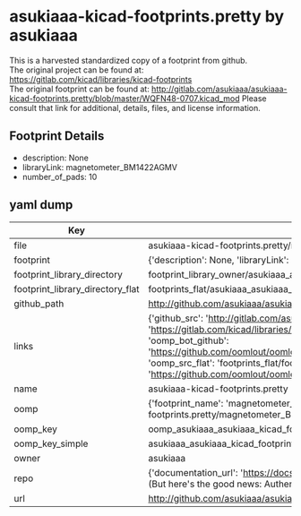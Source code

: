 # asukiaaa-kicad-footprints.pretty by asukiaaa  
This is a harvested standardized copy of a footprint from github.  
The original project can be found at:  
https://gitlab.com/kicad/libraries/kicad-footprints  
The original footprint can be found at:
http://gitlab.com/asukiaaa/asukiaaa-kicad-footprints.pretty/blob/master/WQFN48-0707.kicad_mod
Please consult that link for additional, details, files, and license information.  
## Footprint Details
* description: None  
* libraryLink: magnetometer_BM1422AGMV  
* number_of_pads: 10  
## yaml dump  
| Key | Value |  
| --- | --- |  
| file | asukiaaa-kicad-footprints.pretty/magnetometer_BM1422AGMV.kicad_mod |  
| footprint | {'description': None, 'libraryLink': 'magnetometer_BM1422AGMV', 'number_of_pads': 10} |  
| footprint_library_directory | footprint_library_owner/asukiaaa_asukiaaa-kicad-footprints.pretty |  
| footprint_library_directory_flat | footprints_flat/asukiaaa_asukiaaa_kicad_footprints_magnetometer_bm1422agmv/working |  
| github_path | http://github.com/asukiaaa/asukiaaa-kicad-footprints.pretty/blob/master/magnetometer_BM1422AGMV.kicad_mod |  
| links | {'github_src': 'http://gitlab.com/asukiaaa/asukiaaa-kicad-footprints.pretty/blob/master/WQFN48-0707.kicad_mod', 'github_src_repo': 'https://gitlab.com/kicad/libraries/kicad-footprints', 'oomp_bot': 'footprints/asukiaaa_asukiaaa_kicad_footprints_magnetometer_bm1422agmv/working', 'oomp_bot_github': 'https://github.com/oomlout/oomlout_oomp_footprint_bot/tree/main/footprints/asukiaaa_asukiaaa_kicad_footprints_magnetometer_bm1422agmv/working', 'oomp_src_flat': 'footprints_flat/footprints_flat/asukiaaa_asukiaaa_kicad_footprints_magnetometer_bm1422agmv/working', 'oomp_src_flat_github': 'https://github.com/oomlout/oomlout_oomp_footprint_src/tree/main/footprints_flat/asukiaaa_asukiaaa_kicad_footprints_magnetometer_bm1422agmv/working'} |  
| name | asukiaaa-kicad-footprints.pretty |  
| oomp | {'footprint_name': 'magnetometer_bm1422agmv', 'library_name': 'asukiaaa_kicad_footprints', 'original_filename': 'asukiaaa-kicad-footprints.pretty/magnetometer_BM1422AGMV.kicad_mod', 'owner_name': 'asukiaaa'} |  
| oomp_key | oomp_asukiaaa_asukiaaa_kicad_footprints_magnetometer_bm1422agmv |  
| oomp_key_simple | asukiaaa_asukiaaa_kicad_footprints_magnetometer_bm1422agmv |  
| owner | asukiaaa |  
| repo | {'documentation_url': 'https://docs.github.com/rest/overview/resources-in-the-rest-api#rate-limiting', 'message': "API rate limit exceeded for 84.66.173.59. (But here's the good news: Authenticated requests get a higher rate limit. Check out the documentation for more details.)"} |  
| url | http://github.com/asukiaaa/asukiaaa-kicad-footprints.pretty |  

